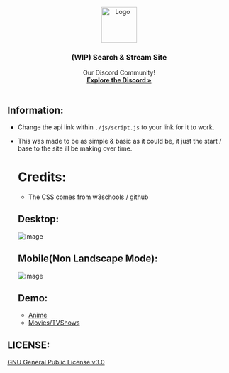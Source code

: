 <!-- PROJECT LOGO -->
<br />
<div align="center">
  <a href="https://lethals.org/">
    <img src="https://cdn.discordapp.com/attachments/968933480807407666/1112843933274357883/55d79e34f29aa985fc01ec63093bc98b.png" alt="Logo" width="80" height="80">
  </a>

  <h3 align="center">(WIP) Search & Stream Site</h3>

  <p align="center">
    Our Discord Community!
    <br />
    <a href="https://discord.gg/lethals"><strong>Explore the Discord »</strong></a>
    <br />
    <br />
  </p>
</div>

## Information:
- Change the api link within `./js/script.js` to your link for it to work.
- This was made to be as simple & basic as it could be, it just the start / base to the site ill be making over time.

  # Credits:
  - The CSS comes from w3schools / github
 
  ## Desktop:
  ![image](https://i.gyazo.com/f746911af7d6428d92686a14b2b9f983.png)
  
  ## Mobile(Non Landscape Mode):
  ![image](https://i.gyazo.com/ea833bb09f01d988e82cf8842ce5dd3a.png)
  

  ## Demo:
  - [Anime](https://lethals.org/watch/anime/)
  - [Movies/TVShows](https://lethals.org/watch/movies/)

## LICENSE:
[GNU General Public License v3.0](https://github.com/LethalServices/SearchAPI/blob/main/LICENSE)

